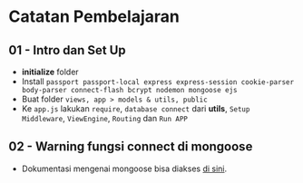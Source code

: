 # Catatan Pembelajaran

## 01 - Intro dan Set Up  
- **initialize** folder
- Install `passport passport-local express express-session cookie-parser body-parser connect-flash bcrypt nodemon mongoose ejs`
- Buat folder `views, app > models & utils, public`
- Ke `app.js` lakukan `require`, `database connect` dari **utils**, `Setup Middleware`, `ViewEngine`, `Routing` dan `Run APP`  

## 02 - Warning fungsi connect di mongoose
- Dokumentasi mengenai mongoose bisa diakses [di sini](https://mongoosejs.com/).